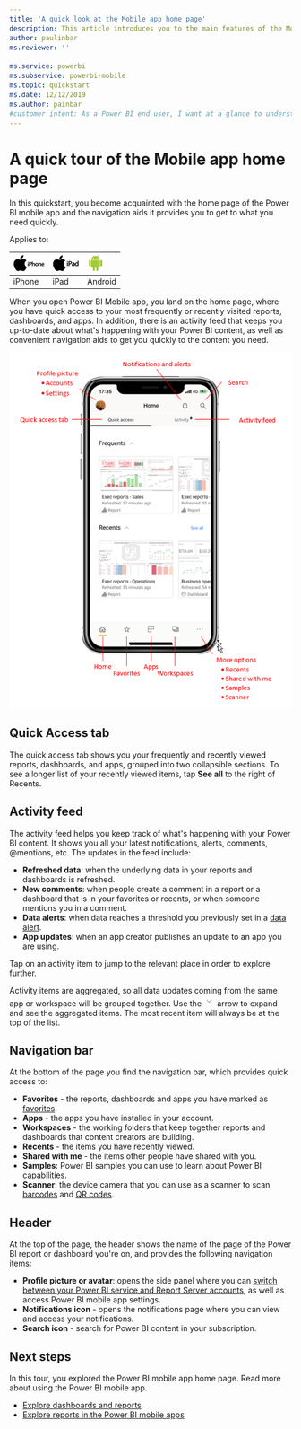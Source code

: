 ```yaml
---
title: 'A quick look at the Mobile app home page'
description: This article introduces you to the main features of the Mobile app home page.
author: paulinbar
ms.reviewer: ''

ms.service: powerbi
ms.subservice: powerbi-mobile
ms.topic: quickstart
ms.date: 12/12/2019
ms.author: painbar
#customer intent: As a Power BI end user, I want at a glance to understand how to get around the Power BI mobile app.
---
```

# A quick tour of the Mobile app home page
In this quickstart, you become acquainted with the home page of the Power BI mobile app and the navigation aids it provides you to get to what you need quickly.

Applies to:

| ![iPhone](./media/mobile-apps-quickstart-view-dashboard-report/iphone-logo-30-px.png) | ![iPad](./media/mobile-apps-quickstart-view-dashboard-report/ipad-logo-30-px.png) | ![Android](./media/mobile-apps-quickstart-view-dashboard-report/android-logo-30-px.png) |
|:--- |:--- |:--- |
| iPhone | iPad | Android | 

When you open Power BI Mobile app, you land on the home page, where you have quick access to your most frequently or recently visited reports, dashboards, and apps. In addition, there is an activity feed that keeps you up-to-date about what's happening with your Power BI content, as well as convenient navigation aids to get you quickly to the content you need.

![Mobile app home page](./media/mobile-apps-home-page/powerbi-mobile-app-home.png)
 
## Quick Access tab

The quick access tab shows you your frequently and recently viewed reports, dashboards, and apps, grouped into two collapsible sections. To see a longer list of your recently viewed items, tap **See all** to the right of Recents. 

## Activity feed

The activity feed helps you keep track of what's happening with your Power BI content. It shows you all your latest notifications, alerts, comments, @mentions, etc. The updates in the feed include:
* **Refreshed data**: when the underlying data in your reports and dashboards is refreshed.
* **New comments**: when people create a comment in a report or a dashboard that is in your favorites or recents, or when someone mentions you in a comment.
* **Data alerts**: when data reaches a threshold you previously set in a [data alert](../../mobile-set-data-alerts-in-the-mobile-apps.md).
* **App updates**: when an app creator publishes an update to an app you are using.

Tap on an activity item to jump to the relevant place in order to explore further. 

Activity items are aggregated, so all data updates coming from the same app or workspace will be grouped together. Use the ![expand arrow](./media/mobile-apps-home-page/powerbi-mobile-app-expand-arrow.png) arrow to expand and see the aggregated items. The most recent item will always be at the top of the list.

## Navigation bar

At the bottom of the page you find the navigation bar, which provides quick access to:
* **Favorites** - the reports, dashboards and apps you have marked as [favorites](../../mobile-apps-favorites.md).
* **Apps** - the apps you have installed in your account.
* **Workspaces** - the working folders that keep together reports and dashboards that content creators are building.
* **Recents** - the items you have recently viewed.
* **Shared with me** - the items other people have shared with you.
* **Samples**: Power BI samples you can use to learn about Power BI capabilities.
* **Scanner**: the device camera that you can use as a scanner to scan [barcodes](../../mobile-apps-scan-barcode-iphone.md) and [QR codes](../../mobile-apps-qr-code.md).

## Header

At the top of the page, the header shows the name of the page of the Power BI report or dashboard you're on, and provides the following navigation items:
* **Profile picture or avatar**: opens the side panel where you can [switch between your Power BI service and Report Server accounts](../../mobile-app-ssrs-kpis-mobile-on-premises-reports.md), as well as access Power BI mobile app settings. 
* **Notifications icon** - opens the notifications page where you can view and access your notifications.
* **Search icon** - search for Power BI content in your subscription.

## Next steps
In this tour, you explored the Power BI mobile app home page. Read more about using the Power BI mobile app. 
* [Explore dashboards and reports](../../mobile-apps-quickstart-view-dashboard-report.md)
* [Explore reports in the Power BI mobile apps](../../mobile-reports-in-the-mobile-apps.md)
